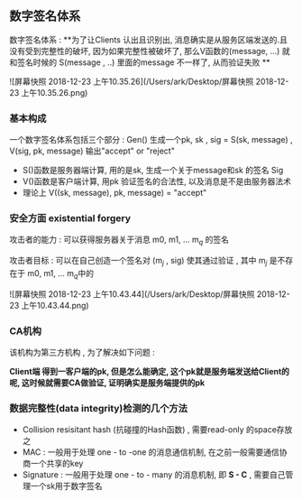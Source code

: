 ## 数字签名体系

数字签名体系 : **为了让Clients 认出且识别出, 消息确实是从服务区端发送的.且没有受到完整性的破坏, 因为如果完整性被破坏了, 那么V函数的(message, ...) 就和签名时候的 S(message , ..) 里面的message 不一样了, 从而验证失败 **

![屏幕快照 2018-12-23 上午10.35.26](/Users/ark/Desktop/屏幕快照 2018-12-23 上午10.35.26.png)

### 基本构成

一个数字签名体系包括三个部分 :  Gen() 生成一个pk, sk  ,  sig = S(sk, message)  , V(sig, pk, message) 输出"accept" or "reject"

* S()函数是服务器端计算, 用的是sk, 生成一个关于message和sk 的签名 Sig
* V()函数是客户端计算, 用pk 验证签名的合法性, 以及消息是不是由服务器法术
* 理论上 V((sk, message), pk, message) = "accept"



### 安全方面  existential forgery

攻击者的能力  : 可以获得服务器关于消息 m0, m1, ... m$_q$  的签名 

攻击者目标 : 可以在自己创造一个签名对 (m$_j$ , sig) 使其通过验证 , 其中 m$_j$ 是不存在于  m0, m1, ... m$_q$中的

![屏幕快照 2018-12-23 上午10.43.44](/Users/ark/Desktop/屏幕快照 2018-12-23 上午10.43.44.png)



### CA机构

该机构为第三方机构 , 为了解决如下问题 : 

**Client端 得到一客户端的pk, 但是怎么能确定, 这个pk就是服务端发送给Client的呢, 这时候就需要CA做验证, 证明确实是服务端提供的pk**  







### 数据完整性(data integrity)检测的几个方法

* Collision resisitant hash (抗碰撞的Hash函数) , 需要read-only 的space存放之
* MAC :  一般用于处理 one - to -one  的消息通信机制, 在之前一般需要通信协商一个共享的key
* Signature : 一般用于处理 one - to - many 的消息机制,  即 **S - C** , 需要自己管理一个sk用于数字签名





























